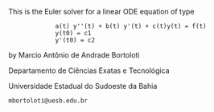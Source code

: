 This is the Euler solver for a linear ODE equation of type

                 a(t) y''(t) + b(t) y'(t) + c(t)y(t) = f(t)
                 y(t0) = c1
                 y'(t0) = c2

by Marcio Antônio de Andrade Bortoloti

   Departamento de Ciências Exatas e Tecnológica

   Universidade Estadual do Sudoeste da Bahia

    mbortoloti@uesb.edu.br

